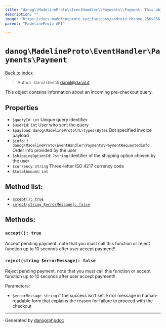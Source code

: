```yaml
---
title: "danog\\MadelineProto\\EventHandler\\Payments\\Payment: This object contains information about an incoming pre-checkout query."
description: ""
image: "https://docs.madelineproto.xyz/favicons/android-chrome-256x256.png"
parent: "MadelineProto API"

---
```

# `danog\MadelineProto\EventHandler\Payments\Payment`
[Back to index](../../../../index.html)

> Author: Daniil Gentili <daniil@daniil.it>  
  

This object contains information about an incoming pre-checkout query.  



## Properties
* `$queryId`: `int` Unique query identifier
* `$userId`: `int` User who sent the query
* `$payload`: `danog\MadelineProto\TL\Types\Bytes` Bot specified invoice payload
* `$info`: `?danog\MadelineProto\EventHandler\Payments\PaymentRequestedInfo` Order info provided by the user
* `$shippingOptionId`: `?string` Identifier of the shipping option chosen by the user
* `$currency`: `string` Three-letter ISO 4217 currency code
* `$totalAmount`: `int` 

## Method list:
* [`accept(): true`](#accept)
* [`reject(string $errorMessage): false`](#reject)

## Methods:
### <a name="accept"></a> `accept(): true`

Accept pending payment.
note that you must call this function or reject function up to 10 seconds after user accept payment!!.  



### <a name="reject"></a> `reject(string $errorMessage): false`

Reject pending payment.
note that you must call this function or accept function up to 10 seconds after user accept payment!!.  


Parameters:

* `$errorMessage`: `string` if the success isn’t set. Error message in human-readable form that explains the reason for failure to proceed with the checkout  



---
Generated by [danog/phpdoc](https://phpdoc.daniil.it)
